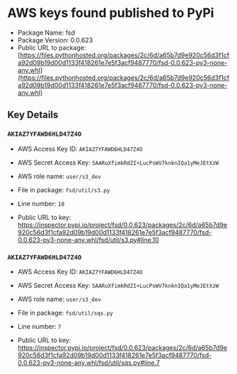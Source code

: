 # AWS keys found published to PyPi

* Package Name: fsd
* Package Version: 0.0.623
* Public URL to package: [https://files.pythonhosted.org/packages/2c/6d/a65b7d9e920c56d3f1cfa92d09b19d00d1133f418261e7e5f3acf9487770/fsd-0.0.623-py3-none-any.whl](https://files.pythonhosted.org/packages/2c/6d/a65b7d9e920c56d3f1cfa92d09b19d00d1133f418261e7e5f3acf9487770/fsd-0.0.623-py3-none-any.whl)

## Key Details

### `AKIAZ7YFAWD6HLD47Z4O`

* AWS Access Key ID: `AKIAZ7YFAWD6HLD47Z4O`
* AWS Secret Access Key: `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` 
* AWS role name: `user/s3_dev`
* File in package: `fsd/util/s3.py`
* Line number: `10`

* Public URL to key: https://inspector.pypi.io/project/fsd/0.0.623/packages/2c/6d/a65b7d9e920c56d3f1cfa92d09b19d00d1133f418261e7e5f3acf9487770/fsd-0.0.623-py3-none-any.whl/fsd/util/s3.py#line.10



### `AKIAZ7YFAWD6HLD47Z4O`

* AWS Access Key ID: `AKIAZ7YFAWD6HLD47Z4O`
* AWS Secret Access Key: `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` 
* AWS role name: `user/s3_dev`
* File in package: `fsd/util/sqs.py`
* Line number: `7`

* Public URL to key: https://inspector.pypi.io/project/fsd/0.0.623/packages/2c/6d/a65b7d9e920c56d3f1cfa92d09b19d00d1133f418261e7e5f3acf9487770/fsd-0.0.623-py3-none-any.whl/fsd/util/sqs.py#line.7


